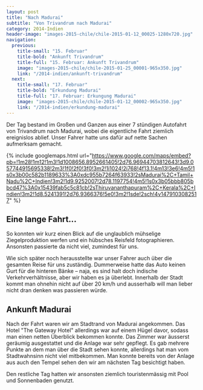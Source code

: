 ```yaml
---
layout: post
title: "Nach Madurai"
subtitle: "Von Trivandrum nach Madurai"
category: 2014-Indien
header-image: "images-2015-chile/chile-2015-01-12_00025-1280x720.jpg"
navigation:
  previous:
    title-small: "15. Februar"
    title-bold: "Ankunft Trivandrum"
    title-full: "15. Februar: Ankunft Trivandrum"
    image: "images-2015-chile/chile-2015-01-25_00001-965x350.jpg"
    link: "/2014-indien/ankunft-trivandrum"
  next:
    title-small: "17. Februar"
    title-bold: "Erkundung Madurai"
    title-full: "17. Februar: Erkungung Madurai"
    image: "images-2015-chile/chile-2015-01-12_00002-965x350.jpg"
    link: "/2014-indien/erkundung-madurai"
---
```


Der Tag bestand im Großen und Ganzen aus einer 7 stündigen Autofahrt von Trivandrum nach Madurai, wobei die eigentliche Fahrt ziemlich ereignislos ablief. Unser Fahrer hatte uns dafür auf nette Sachen aufmerksam gemacht. 

{% include googlemaps.html url="https://www.google.com/maps/embed?pb=!1m28!1m12!1m3!1d1008656.8952661405!2d76.96944703812643!3d9.057744915695338!2m3!1f0!2f0!3f0!3m2!1i1024!2i768!4f13.1!4m13!3e6!4m5!1s0x3b00c582b1189633%3A0xdc955b7264f63933!2sMadurai%2C+Tamil+Nadu%2C+Indien!3m2!1d9.9252007!2d78.1197754!4m5!1s0x3b05bbb805bbcd47%3A0x15439fab5c5c81cb!2sThiruvananthapuram%2C+Kerala%2C+Indien!3m2!1d8.5241391!2d76.9366376!5e0!3m2!1sde!2sch!4v1479103082517" %}

## Eine lange Fahrt...

So konnten wir kurz einen Blick auf die unglaublich mühselige Ziegelproduktion werfen und ein hübsches Reisfeld fotographieren. Ansonsten passierte da nicht viel, zumindest für uns.

Wie sich später noch herausstellte war unser Fahrer auch über die gesamten Reise für uns zuständig. Dummerweise hatte das Auto keinen Gurt für die hinteren Bänke – naja, es sind halt doch indische Verkehrverhältnisse, aber wir haben es ja überlebt. Innerhalb der Stadt kommt man ohnehin nicht auf über 20 km/h und ausserhalb will man lieber nicht dran denken was passieren würde. 

## Ankunft Madurai

Nach der Fahrt waren wir am Stadtrand von Madurai angekommen. Das Hotel "The Gateway Hotel" allerdings war auf einem Hügel davor, sodass man einen netten Überblick bekommen konnte. Das Zimmer war äusserst geräumig ausgestattet und die Anlage war sehr gepflegt. Es gab mehrere Punkte an dem man über die Stadt sehen konnte, allerdings hat man vom Stadtwahnsinn nicht viel mitbekommen. Man konnte bereits von der Anlage aus auch den Tempel sehen den wir am nächsten Tag besichtigt haben. 

Den restliche Tag hatten wir ansonsten ziemlich touristenmässig mit Pool und Sonnenbaden genutzt.
